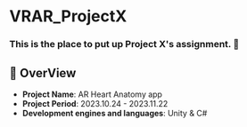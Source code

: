 # VRAR_ProjectX

### This is the place to put up Project X's assignment. 🤗


## 📌 OverView
- **Project Name**: AR Heart Anatomy app 
- **Project Period**: 2023.10.24 - 2023.11.22
- **Development engines and languages**: Unity & C#
